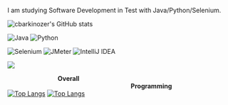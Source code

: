 I am studying Software Development in Test with Java/Python/Selenium.

![cbarkinozer's GitHub stats](https://github-readme-stats.vercel.app/api?username=ibrahimertugrulkorkmaz&show_icons=true&theme=tokyonight)

![Java](https://img.shields.io/badge/java-%23ED8B00.svg?style=for-the-badge&logo=java&logoColor=white)
![Python](https://img.shields.io/badge/python-3670A0?style=for-the-badge&logo=python&logoColor=ffdd54)

![Selenium](https://img.shields.io/badge/Selenium-000000.svg?style=for-the-badge&logo=selenium&logoColor=white)
![JMeter](https://img.shields.io/badge/JMeter-000000.svg?style=for-the-badge&logo=JMeter&logoColor=red)
![IntelliJ IDEA](https://img.shields.io/badge/IntelliJIDEA-23E4405F.svg?style=for-the-badge&logo=intellij-idea&logoColor=white)

![](https://komarev.com/ghpvc/?username=ibrahimertugrulkorkmaz&color=BAEEDA)

⠀⠀⠀⠀⠀⠀⠀⠀⠀⠀⠀**Overall** ⠀⠀⠀⠀⠀⠀⠀⠀⠀⠀⠀⠀⠀⠀⠀⠀⠀⠀⠀⠀⠀⠀⠀⠀⠀⠀⠀**Programming**<br/>
[![Top Langs](https://github-readme-stats.vercel.app/api/top-langs/?username=ibrahimertugrulkorkmaz&hide=javascript,html,css,scss,less,go&langs_count=9)](https://github.com/anuraghazra/github-readme-stats)  [![Top Langs](https://github-readme-stats.vercel.app/api/top-langs/?username=ibrahimertugrulkorkmaz&hide=javascript,html,css,scss,less,go,jupyter%20notebook,R)](https://github.com/anuraghazra/github-readme-stats)⠀⠀⠀⠀⠀⠀⠀⠀⠀⠀ ⠀⠀⠀ 
<br/>


<!--
**ibrahimertugrulkorkmaz/ibrahimertugrulkorkmaz** is a ✨ _special_ ✨ repository because its `README.md` (this file) appears on your GitHub profile.

Here are some ideas to get you started:

- 🔭 I’m currently working on ...
- 🌱 I’m currently learning ...
- 👯 I’m looking to collaborate on ...
- 🤔 I’m looking for help with ...
- 💬 Ask me about ...
- 📫 How to reach me: ...
- 😄 Pronouns: ...
- ⚡ Fun fact: ...
-->
